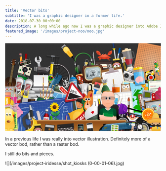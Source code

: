 ```yaml
---
title: 'Vector bits'
subtitle: 'I was a graphic designer in a former life.'
date: 2018-07-30 00:00:00
description: A long while ago now I was a graphic designer into Adobe Illustrator.
featured_image: '/images/project-noo/noo.jpg'
---
```


![](/images/project-noo/noo.jpg)

In a previous life I was really into vector illustration. Definitely more of a vector bod, rather than a raster bod.

I still do bits and pieces.

![](/images/project-iridesse/shot_kiosks (0-00-01-06).jpg)